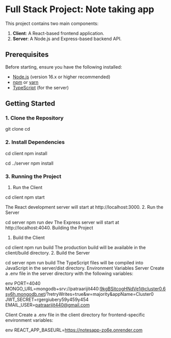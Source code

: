 # Full Stack Project: Note taking app

This project contains two main components:

1. **Client**: A React-based frontend application.
2. **Server**: A Node.js and Express-based backend API.

## Prerequisites

Before starting, ensure you have the following installed:

- [Node.js](https://nodejs.org/) (version 16.x or higher recommended)
- [npm](https://www.npmjs.com/) or [yarn](https://yarnpkg.com/)
- [TypeScript](https://www.typescriptlang.org/) (for the server)

## Getting Started

### 1. Clone the Repository

git clone <repository-url>
cd <repository-directory>

### 2. Install Dependencies

cd client
npm install

cd ../server
npm install

### 3. Running the Project

1. Run the Client

cd client
npm start

The React development server will start at http://localhost:3000. 2. Run the Server

cd server
npm run dev
The Express server will start at http://localhost:4040.
Building the Project

1. Build the Client

cd client
npm run build
The production build will be available in the client/build directory. 2. Build the Server

cd server
npm run build
The TypeScript files will be compiled into JavaScript in the server/dist directory.
Environment Variables
Server
Create a .env file in the server directory with the following variables:

env
PORT=4040
MONGO_URL=mongodb+srv://patraarijit440:9kgBSitcogHNdVe1@cluster0.6sy6h.mongodb.net/?retryWrites=true&w=majority&appName=Cluster0
JWT_SECRET=rgergiubery59y459y454
EMAIL_USER=patraarijit440@gmail.com

Client
Create a .env file in the client directory for frontend-specific environment variables:

env
REACT_APP_BASEURL=https://notesapp-zo6e.onrender.com
